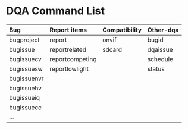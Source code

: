 # DQA Command List

| Bug | Report items | Compatibility | Other-dqa |
| :--- | :--- | :--- | :--- |
| bugproject | report | onvif | bugid |
| bugissue | reportrelated | sdcard | dqaissue |
| bugissuecv | reportcompeting |  | schedule |
| bugissuesw | reportlowlight |  | status |
| bugissuenvr |  |  |  |
| bugissuehv |  |  |  |
| bugissueiq |  |  |  |
| bugissuecc |  |  |  |
| ... |  |  |  |



